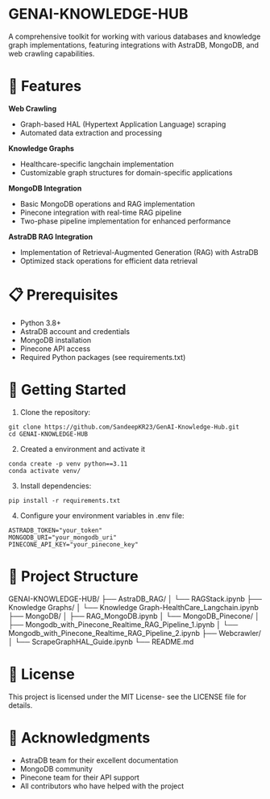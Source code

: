 # GENAI-KNOWLEDGE-HUB
A comprehensive toolkit for working with various databases and knowledge graph implementations, featuring integrations with AstraDB, MongoDB, and web crawling capabilities.

# 🌟 Features


**Web Crawling**

- Graph-based HAL (Hypertext Application Language) scraping
- Automated data extraction and processing

**Knowledge Graphs**

- Healthcare-specific langchain implementation
- Customizable graph structures for domain-specific applications


**MongoDB Integration**

- Basic MongoDB operations and RAG implementation
- Pinecone integration with real-time RAG pipeline
- Two-phase pipeline implementation for enhanced performance

**AstraDB RAG Integration**

- Implementation of Retrieval-Augmented Generation (RAG) with AstraDB
- Optimized stack operations for efficient data retrieval


# 📋 Prerequisites

- Python 3.8+
- AstraDB account and credentials
- MongoDB installation
- Pinecone API access
- Required Python packages (see requirements.txt)

# 🚀 Getting Started

1. Clone the repository:
```
git clone https://github.com/SandeepKR23/GenAI-Knowledge-Hub.git
cd GENAI-KNOWLEDGE-HUB
```
2. Created a environment and activate it
```
conda create -p venv python==3.11
conda activate venv/
```

3. Install dependencies:
```
pip install -r requirements.txt
```
4. Configure your environment variables in .env file:
```
ASTRADB_TOKEN="your_token"
MONGODB_URI="your_mongodb_uri"
PINECONE_API_KEY="your_pinecone_key"
```

# 📁 Project Structure

GENAI-KNOWLEDGE-HUB/
├── AstraDB_RAG/
│   └── RAGStack.ipynb
├── Knowledge Graphs/
│   └── Knowledge Graph-HealthCare_Langchain.ipynb
├── MongoDB/
│   ├── RAG_MongoDB.ipynb
│   └── MongoDB_Pinecone/
│       ├── Mongodb_with_Pinecone_Realtime_RAG_Pipeline_1.ipynb
│       └── Mongodb_with_Pinecone_Realtime_RAG_Pipeline_2.ipynb
├── Webcrawler/
│   └── ScrapeGraphHAL_Guide.ipynb
└── README.md

# 📝 License
This project is licensed under the MIT License- see the LICENSE file for details.

# 🙏 Acknowledgments

- AstraDB team for their excellent documentation
- MongoDB community
- Pinecone team for their API support
- All contributors who have helped with the project
